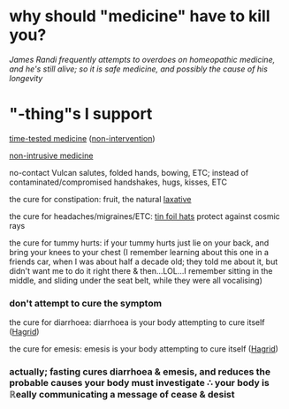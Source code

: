# why should "medicine" have to kill you?

_James Randi frequently attempts to overdoes on homeopathic medicine, and he's still alive; so it is safe medicine, and possibly the cause of his longevity_

# "-thing"s I support

[time-tested medicine](https://en.wikipedia.org/wiki/Template:Traditional_Medicine) ([non-intervention](https://en.wikipedia.org/wiki/Prime_Directive))

[non-intrusive medicine](https://en.wikipedia.org/wiki/Non-invasive_procedure)

no-contact Vulcan salutes, folded hands, bowing, ETC; instead of contaminated/compromised handshakes, hugs, kisses, ETC

the cure for constipation: fruit, the natural [laxative](https://en.wikipedia.org/wiki/Laxative#Dietary_fiber)

the cure for headaches/migraines/ETC: [tin foil hats](https://en.wikipedia.org/wiki/Tin_foil_hat) protect against cosmic rays

the cure for tummy hurts: if your tummy hurts just lie on your back, and bring your knees to your chest (I remember learning about this one in a friends car, when I was about half a decade old; they told me about it, but didn't want me to do it right there & then...LOL...I remember sitting in the middle, and sliding under the seat belt, while they were all vocalising)

### don't attempt to cure the symptom

the cure for diarrhoea: diarrhoea is your body attempting to cure itself ([Hagrid](https://en.wikipedia.org/wiki/Better_Out_Than_In))

the cure for emesis: emesis is your body attempting to cure itself ([Hagrid](https://en.wikipedia.org/wiki/Better_Out_Than_In))

### actually; fasting cures diarrhoea & emesis, and reduces the probable causes your body must investigate ∴ your body is ℝeally communicating a message of cease & desist
